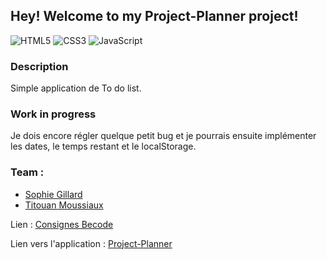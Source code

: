 ## Hey! Welcome to my Project-Planner project!

![HTML5](https://img.shields.io/badge/HTML5-blue)
![CSS3](https://img.shields.io/badge/CSS3-red)
![JavaScript](https://img.shields.io/badge/JavaScript-yellow)

### Description
Simple application de To do list.

### Work in progress
Je dois encore régler quelque petit bug et je pourrais ensuite implémenter les dates, le temps restant et le localStorage.

### Team :
- [Sophie Gillard](https://github.com/sophiegillard)
- [Titouan Moussiaux](https://github.com/Moustito)

Lien : [Consignes Becode](https://github.com/becodeorg/CRL-Wilson-1/tree/master/1.TRAIL/2.The-Hill/Projects/1.Project-Planner)

Lien vers l'application : [Project-Planner](https://moustito.github.io/Project-Planner/ "[Project-Planner")
